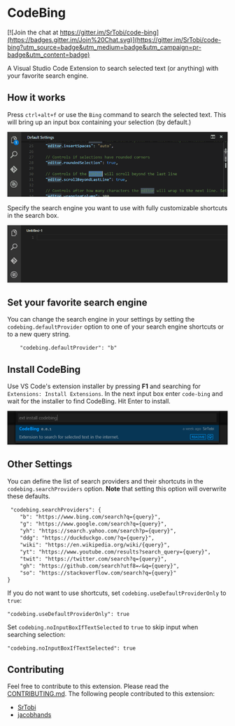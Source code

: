 # CodeBing

[![Join the chat at https://gitter.im/SrTobi/code-bing](https://badges.gitter.im/Join%20Chat.svg)](https://gitter.im/SrTobi/code-bing?utm_source=badge&utm_medium=badge&utm_campaign=pr-badge&utm_content=badge)

A Visual Studio Code Extension to search selected text (or anything) with your favorite search engine.

## How it works

Press `ctrl+alt+f` or use the `Bing` command to search the selected text.
This will bring up an input box containing your selection (by default.)

![Preview](/images/preview.gif?raw=true)

Specify the search engine you want to use with fully customizable shortcuts in the search box.

![Shortcut preview](/images/shortcuts.gif?raw=true)

## Set your favorite search engine

You can change the search engine in your settings by setting the `codebing.defaultProvider` option to one of your search engine shortcuts or to a new query string.

```
	"codebing.defaultProvider": "b"
```


## Install CodeBing

Use VS Code's extension installer by pressing __F1__ and searching for `Extensions: Install Extensions`.
In the next input box enter `code-bing` and wait for the installer to find CodeBing. Hit Enter to install.

![Installation](/images/install.png)

## Other Settings

You can define the list of search providers and their shortcuts in the `codebing.searchProviders` option.
__Note__ that setting this option will overwrite these defaults.

```
 "codebing.searchProviders": {
	"b": "https://www.bing.com/search?q={query}",
	"g": "https://www.google.com/search?q={query}",
	"yh": "https://search.yahoo.com/search?p={query}",
	"ddg": "https://duckduckgo.com/?q={query}",
	"wiki": "https://en.wikipedia.org/wiki/{query}",
	"yt": "https://www.youtube.com/results?search_query={query}",
	"twit": "https://twitter.com/search?q={query}",
	"gh": "https://github.com/search?utf8=✓&q={query}",
	"so": "https://stackoverflow.com/search?q={query}"
}
```

If you do not want to use shortcuts, set `codebing.useDefaultProviderOnly` to `true`:

```
"codebing.useDefaultProviderOnly": true
```

Set `codebing.noInputBoxIfTextSelected` to `true` to skip input when searching selection:

```
"codebing.noInputBoxIfTextSelected": true
```

## Contributing

Feel free to contribute to this extension. Please read the [CONTRIBUTING.md](/CONTRIBUTING.md). The following people contributed to this extension:

- [SrTobi](https://github.com/SrTobi)
- [jacobhands](https://github.com/jacobhands)
